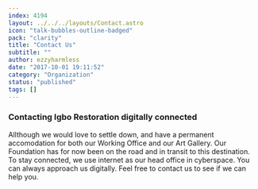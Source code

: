 ```yaml
---
index: 4194
layout: ../../../layouts/Contact.astro
icon: "talk-bubbles-outline-badged"
pack: "clarity"
title: "Contact Us"
subtitle: ""
author: ezzyharmless
date: "2017-10-01 19:11:52"
category: "Organization"
status: "published"
tags: []
---
```


### Contacting Igbo Restoration digitally connected

Allthough we would love to settle down, and have a permanent accomodation for both our Working Office and our Art Gallery. Our Foundation has for now been on the road and in transit to this destination. To stay connected, we use internet as our head office in cyberspace. You can always approach us digitally. Feel free to contact us to see if we can help you.
